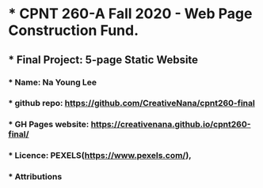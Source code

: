# * CPNT 260-A Fall 2020 - Web Page Construction Fund. 
## * Final Project: 5-page Static Website
### * Name: Na Young Lee
### * github repo: https://github.com/CreativeNana/cpnt260-final
### * GH Pages website: https://creativenana.github.io/cpnt260-final/
### * Licence: PEXELS(https://www.pexels.com/), 
### * Attributions

